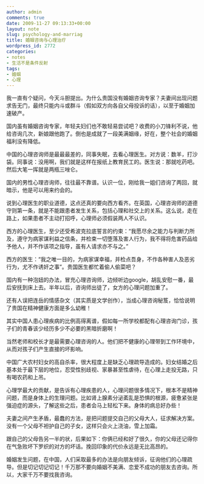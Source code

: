 ```yaml
---
author: admin
comments: true
date: 2009-11-27 09:13:33+00:00
layout: note
slug: psychology-and-marriag
title: 婚姻咨询与心理治疗
wordpress_id: 2772
categories:
- notes
- 生活不是条件反射
tags:
- 婚姻
- 心理
---
```


我一直有个疑问，今天斗胆提出。为什么贵国没有婚姻咨询专家？夫妻间出现问题求告无门，最终只能内斗或群斗（假如双方向各自父母投诉的话），以至于婚姻加速破产。

国内虽有婚姻咨询专家，年轻夫妇们也不敢轻易尝试吧？收费的小刀锋利不说，他给咨询几次，新娘跟他跑了。倒也是成就了一段美满姻缘，好在，整个社会的婚姻福利没有降低。

中国的心理咨询师是最最最差的，同事失眠，去看心理医生。对方说：数羊，打沙袋。同事说：没用啊，我们就是这样在报纸上教育民工的。医生说：那就吃药吧。然后大笔一挥就是两瓶三唑仑。

国内的男性心理咨询师，往往最不靠谱。认识一位，刚给我一姐们咨询了两回，就暗示，他是可以用来约会的。

说到心理医生的职业道德，这点还真的要向西方看齐。在英国，心理咨询师的道德守则第一条，就是不能跟患者发生关系，包括心理和社交上的关系。这么说，走在路上，如果患者不主动打招呼，心理师必须假装两人不认识。

西方的心理医生，至少还受希波克拉底誓言的约束：“我愿尽余之能力与判断力所及，遵守为病家谋利益之信条，并检束一切堕落及害人行为，我不得将危害药品给予他人，并不作该项之指导，虽有人请求亦不与之。”

西方的医生：“我之唯一目的，为病家谋幸福，并检点吾身，不作各种害人及恶劣行为，尤不作诱奸之事”。贵国医生都忙着偷人偷菜吧？ 

国内有一种泡妞的办法，冒充心理咨询师，边倾听边google，胡乱安慰一番，最后安抚到床上去。半年以后，咨询师出徒了，女方的心理问题加重了。

还有人误把连岳的情感杂文（其实质是文学创作），当成心理咨询秘笈，恰恰说明了贵国在精神健康方面是多么幼稚！

其实中国人患心理疾病的比例高得离谱，假如每一所学校都配有心理咨询门诊，孩子们的青春该少经历多少不必要的黑暗折磨啊！ 

当然老师和校长才是最需要心理咨询的人。他们把不健康的心理带到工作环境中，从而对孩子们产生直接的坏影响。

中国广大农村妇女的高自杀率，很大程度上是缺乏心理疏导造成的。妇女结婚之后基本处于最下层的地位，忍受性别歧视、家暴甚至性虐待，在心理上走投无路，只有喝农药和上吊。

心理学最大的贡献，是告诉有心理疾患的人，心理问题很多情况下，根本不是精神问题，而是身体上的生理问题。比如肾上腺素分泌紊乱是恐惧的根源，疲惫紧张是强迫症的源头，了解这些之后，患者会马上轻松下来。身体的病总好办些！

夫妻之间产生矛盾，最蠢的方法，是把问题提交自己的父母大人，征求解决方案。没有一个父母不袒护自己的子女，这样只会火上浇油，雪上加霜。

跟自己的父母告另一半的状，后果如下：你俩已经和好了很久，你的父母还记得你在气急败坏下罗织的对方的坏话。挽回印象的代价永远是无比高昂的。

婚姻发生问题，在中国，人们采取最多的办法是向朋友倾诉，征询他们的心理疏导。但是切记切记切记！千万那不要向婚姻不美满、恋爱不成功的朋友去咨询。所以，大家千万不要找我咨询。
